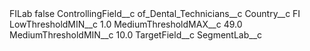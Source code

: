 <?xml version="1.0" encoding="UTF-8"?>
<CustomMetadata xmlns="http://soap.sforce.com/2006/04/metadata" xmlns:xsi="http://www.w3.org/2001/XMLSchema-instance" xmlns:xsd="http://www.w3.org/2001/XMLSchema">
    <label>FILab</label>
    <protected>false</protected>
    <values>
        <field>ControllingField__c</field>
        <value xsi:type="xsd:string">of_Dental_Technicians__c</value>
    </values>
    <values>
        <field>Country__c</field>
        <value xsi:type="xsd:string">FI</value>
    </values>
    <values>
        <field>LowThresholdMIN__c</field>
        <value xsi:type="xsd:double">1.0</value>
    </values>
    <values>
        <field>MediumThresholdMAX__c</field>
        <value xsi:type="xsd:double">49.0</value>
    </values>
    <values>
        <field>MediumThresholdMIN__c</field>
        <value xsi:type="xsd:double">10.0</value>
    </values>
    <values>
        <field>TargetField__c</field>
        <value xsi:type="xsd:string">SegmentLab__c</value>
    </values>
</CustomMetadata>
